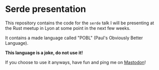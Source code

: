 # Serde presentation

This repository contains the code for the `serde` talk I will be presenting at
the Rust meetup in Lyon at some point in the next few weeks.

It contains a made language called "POBL" (Paul's Obviously Better Language).

**This language is a joke, do not use it!**

If you choose to use it anyways, have fun and ping me on [Mastodon](https://metalhead.club/@pohl)!
